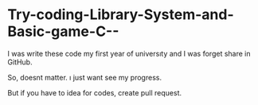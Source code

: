 # Try-coding-Library-System-and-Basic-game-C--

I was write these code my first year of universıty and I was forget share in GitHub. 

So, doesnt matter. ı just want see my progress.

But if you have to idea for codes, create pull request.
